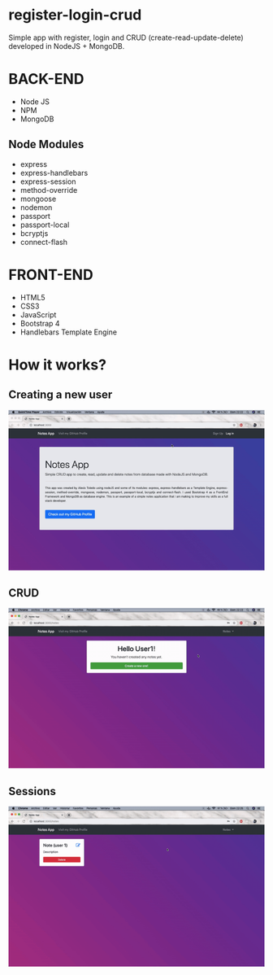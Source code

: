 # register-login-crud
Simple app with register, login and CRUD (create-read-update-delete) developed in NodeJS + MongoDB.

# BACK-END
- Node JS
- NPM
- MongoDB

## Node Modules
* express
* express-handlebars
* express-session
* method-override
* mongoose
* nodemon
* passport
* passport-local
* bcryptjs
* connect-flash

# FRONT-END

- HTML5
- CSS3
- JavaScript
- Bootstrap 4
- Handlebars Template Engine

# How it works?

## Creating a new user
![Creating a new user](newuser.gif)

## CRUD
![CRUD working](crud.gif)

## Sessions
![Sessions](session.gif)